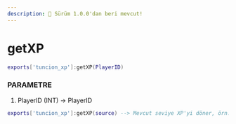 ```yaml
---
description: 🔧 Sürüm 1.0.0'dan beri mevcut!
---
```


# getXP

```lua title="Export Syntax"
exports['tuncion_xp']:getXP(PlayerID)
```

### PARAMETRE

1. PlayerID <span className="color-blue">(INT)</span> <span className="color-orange">-> PlayerID</span>

```lua
exports['tuncion_xp']:getXP(source) --> Mevcut seviye XP'yi döner, örn. 35XP
```